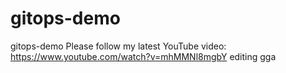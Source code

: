# gitops-demo
gitops-demo 
Please follow my latest YouTube video: https://www.youtube.com/watch?v=mhMMNl8mgbY
editing 
gga
  
   
 
 
